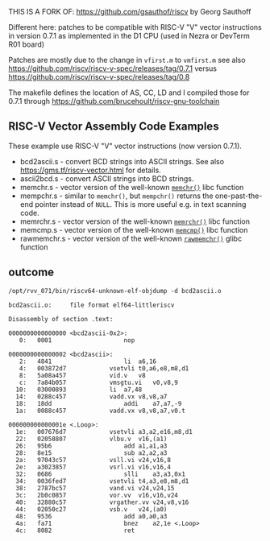 THIS IS A FORK OF:
https://github.com/gsauthof/riscv
by Georg Sauthoff

Different here:
patches to be compatible with RISC-V "V" vector instructions in version 0.7.1
as implemented in the D1 CPU (used in Nezra or DevTerm R01 board)

Patches are mostly due to the change in 
`vfirst.m` to `vmfirst.m`
see also https://github.com/riscv/riscv-v-spec/releases/tag/0.7.1
versus
https://github.com/riscv/riscv-v-spec/releases/tag/0.8

The makefile defines the location of AS, CC, LD and I compiled those for 0.7.1 through
https://github.com/brucehoult/riscv-gnu-toolchain

## RISC-V Vector Assembly Code Examples

These example use RISC-V "V" vector instructions (now version 0.7.1).

- bcd2ascii.s - convert BCD strings into ASCII strings. See also
  https://gms.tf/riscv-vector.html for details.
- ascii2bcd.s - convert ASCII strings into BCD strings.
- memchr.s - vector version of the well-known
  [`memchr()`](https://manpath.be/c8/3/memchr) libc function
- mempchr.s - similar to `memchr()`, but `mempchr()` returns the
  one-past-the-end pointer instead of `NULL`. This is more useful
  e.g.  in text scanning code.
- memrchr.s - vector version of the well-known
  [`memrchr()`](https://manpath.be/c8/3/memrchr) libc function
- memcmp.s - vector version of the well-known
  [`memcmp()`](https://manpath.be/c8/3/memcmp) libc function
- rawmemchr.s - vector version of the well-known
  [`rawmemchr()`](https://manpath.be/c8/3/rawmemchr) glibc function

## outcome
```
/opt/rvv_071/bin/riscv64-unknown-elf-objdump -d bcd2ascii.o

bcd2ascii.o:     file format elf64-littleriscv

Disassembly of section .text:

0000000000000000 <bcd2ascii-0x2>:
   0:	0001                	nop

0000000000000002 <bcd2ascii>:
   2:	4841                	li	a6,16
   4:	003872d7          	vsetvli	t0,a6,e8,m8,d1
   8:	5a08a457          	vid.v	v8
   c:	7a84b057          	vmsgtu.vi	v0,v8,9
  10:	03000893          	li	a7,48
  14:	0288c457          	vadd.vx	v8,v8,a7
  18:	18dd                	addi	a7,a7,-9
  1a:	0088c457          	vadd.vx	v8,v8,a7,v0.t

000000000000001e <.Loop>:
  1e:	007676d7          	vsetvli	a3,a2,e16,m8,d1
  22:	02058807          	vlbu.v	v16,(a1)
  26:	95b6                	add	a1,a1,a3
  28:	8e15                	sub	a2,a2,a3
  2a:	97043c57          	vsll.vi	v24,v16,8
  2e:	a3023857          	vsrl.vi	v16,v16,4
  32:	0686                	slli	a3,a3,0x1
  34:	0036fed7          	vsetvli	t4,a3,e8,m8,d1
  38:	2787bc57          	vand.vi	v24,v24,15
  3c:	2b0c0857          	vor.vv	v16,v16,v24
  40:	32880c57          	vrgather.vv	v24,v8,v16
  44:	02050c27          	vsb.v	v24,(a0)
  48:	9536                	add	a0,a0,a3
  4a:	fa71                	bnez	a2,1e <.Loop>
  4c:	8082                	ret

```
